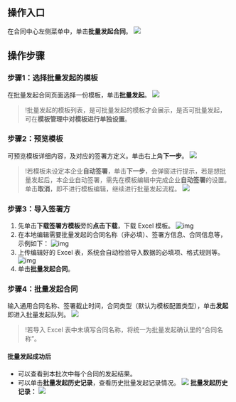 ## 操作入口
在合同中心左侧菜单中，单击**批量发起合同**。
![](https://qcloudimg.tencent-cloud.cn/raw/cc217436e4d61fb53197dff962e70e51.png)

## 操作步骤
### 步骤1：选择批量发起的模板
在批量发起合同页面选择一份模板，单击**批量发起**。
![](https://qcloudimg.tencent-cloud.cn/raw/45ade84699f2f12396f83f9dbe79c586.png)
>!批量发起的模板列表，是可批量发起的模板才会展示，是否可批量发起，可在**模板管理中对模板进行单独设置**。



### 步骤2：预览模板
可预览模板详细内容，及对应的签署方定义。单击右上角**下一步**。
![](https://qcloudimg.tencent-cloud.cn/raw/47db91f0cdf6f41b04151bcf26d7dbcb.png)
>!若模板未设定本企业**自动签署**，单击**下一步**，会弹窗进行提示，若是想批量发起后，本企业自动签署，需先在模板编辑中完成企业**自动签署**的设置。单击**取消**，即不进行模板编辑，继续进行批量发起流程。
![](https://qcloudimg.tencent-cloud.cn/raw/3cf98806384c22b8e9d983ea0e00a75a.png)



### 步骤3：导入签署方
1. 先单击**下载签署方模板**旁的**点击下载**，下载 Excel 模板。
![img](https://wdoc-76491.picgzc.qpic.cn/MTY4ODg1MTMwOTc2NDYxOA_718740_Tm7AmFcqJ0TM6dlf_1682508417?w=3838&h=1938&type=image/png)
2. 在本地编辑需要批量发起的合同名称（非必填）、签署方信息、合同信息等，示例如下：
![img](https://wdoc-76491.picgzc.qpic.cn/MTY4ODg1MTMwOTc2NDYxOA_844228_TVEyKLhyXSavzd_O_1682507621?w=1332&h=498&type=image/png)
3. 上传编辑好的 Excel 表，系统会自动检验导入数据的必填项、格式规则等。
![img](https://wdoc-76491.picgzc.qpic.cn/MTY4ODg1MTMwOTc2NDYxOA_786230_YS-mFVJ2POfnSUEC_1682508379?w=3834&h=1938&type=image/png)
4. 单击**批量发起合同**。



### 步骤4：批量发起合同
输入通用合同名称、签署截止时间，合同类型（默认为模板配置类型），单击**发起**即进入批量发起队列。
![](https://qcloudimg.tencent-cloud.cn/raw/790ca6ded5debe28c71e15c75fb33a54.png)

>!若导入 Excel 表中未填写合同名称，将统一为批量发起确认里的“合同名称”。

#### 批量发起成功后
- 可以查看到本批次中每个合同的发起结果。
- 可以单击**批量发起历史记录**，查看历史批量发起记录情况。
![](https://qcloudimg.tencent-cloud.cn/raw/f57cd911cda8e21b15eb638895c3bc57.png)
**批量发起历史记录：**
![](https://qcloudimg.tencent-cloud.cn/raw/3b1f6fec4768b8d3ce26f1219a61e4f0.png)
